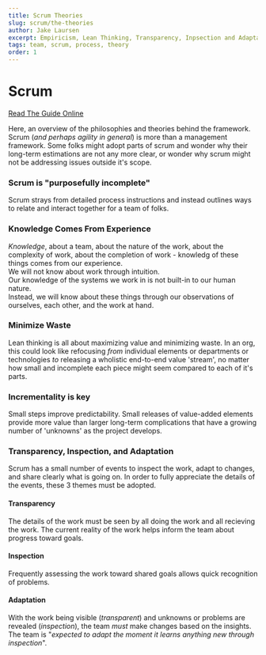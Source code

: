 ```yaml
---
title: Scrum Theories
slug: scrum/the-theories
author: Jake Laursen
excerpt: Empiricism, Lean Thinking, Transparency, Inpsection and Adaptation keep Scrum honest
tags: team, scrum, process, theory
order: 1
---
```


# Scrum

[Read The Guide Online](https://scrumguides.org/scrum-guide.html)

Here, an overview of the philosophies and theories behind the framework.  
Scrum (_and perhaps agility in general_) is more than a management framework. Some folks might adopt parts of scrum and wonder why their long-term estimations are not any more clear, or wonder why scrum might not be addressing issues outside it's scope.

### Scrum is "purposefully incomplete"

Scrum strays from detailed process instructions and instead outlines ways to relate and interact together for a team of folks.

### Knowledge Comes From Experience

_Knowledge_, about a team, about the nature of the work, about the complexity of work, about the completion of work - knowledg of these things comes from our experience.  
We will not know about work through intuition.  
Our knowledge of the systems we work in is not built-in to our human nature.  
Instead, we will know about these things through our observations of ourselves, each other, and the work at hand.

### Minimize Waste

Lean thinking is all about maximizing value and minimizing waste. In an org, this could look like refocusing _from_ individual elements or departments or technologies _to_ releasing a wholistic end-to-end value 'stream', no matter how small and incomplete each piece might seem compared to each of it's parts.

### Incrementality is key

Small steps improve predictability. Small releases of value-added elements provide more value than larger long-term complications that have a growing number of 'unknowns' as the project develops.

### Transparency, Inspection, and Adaptation

Scrum has a small number of events to inspect the work, adapt to changes, and share clearly what is going on. In order to fully appreciate the details of the events, these 3 themes must be adopted.

#### Transparency

The details of the work must be seen by all doing the work and all recieving the work. The current reality of the work helps inform the team about progress toward goals.

#### Inspection

Frequently assessing the work toward shared goals allows quick recognition of problems.

#### Adaptation

With the work being visible (_transparent_) and unknowns or problems are revealed (_inspection_), the team _must_ make changes based on the insights. The team is "_expected to adapt the moment it learns anything new through inspection_".

